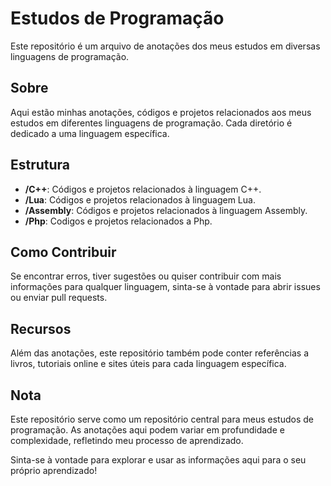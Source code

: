 # Estudos de Programação

Este repositório é um arquivo de anotações dos meus estudos em diversas linguagens de programação.

## Sobre

Aqui estão minhas anotações, códigos e projetos relacionados aos meus estudos em diferentes linguagens de programação. Cada diretório é dedicado a uma linguagem específica.

## Estrutura

- **/C++**: Códigos e projetos relacionados à linguagem C++.
- **/Lua**: Códigos e projetos relacionados à linguagem Lua.
- **/Assembly**: Códigos e projetos relacionados à linguagem Assembly.
- **/Php**: Codigos e projetos relacionados a Php.

## Como Contribuir

Se encontrar erros, tiver sugestões ou quiser contribuir com mais informações para qualquer linguagem, sinta-se à vontade para abrir issues ou enviar pull requests.

## Recursos

Além das anotações, este repositório também pode conter referências a livros, tutoriais online e sites úteis para cada linguagem específica.

## Nota

Este repositório serve como um repositório central para meus estudos de programação. As anotações aqui podem variar em profundidade e complexidade, refletindo meu processo de aprendizado.

Sinta-se à vontade para explorar e usar as informações aqui para o seu próprio aprendizado!

